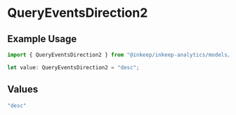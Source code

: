 # QueryEventsDirection2

## Example Usage

```typescript
import { QueryEventsDirection2 } from "@inkeep/inkeep-analytics/models/operations";

let value: QueryEventsDirection2 = "desc";
```

## Values

```typescript
"desc"
```